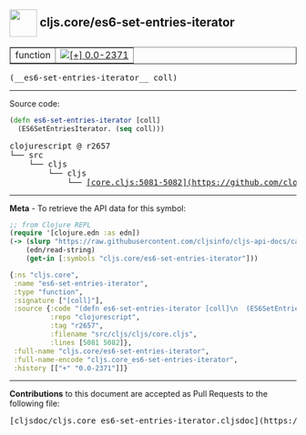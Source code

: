 ## <img width="48px" valign="middle" src="http://i.imgur.com/Hi20huC.png"> cljs.core/es6-set-entries-iterator

 <table border="1">
<tr>

<td>function</td>
<td><a href="https://github.com/cljsinfo/cljs-api-docs/tree/0.0-2371"><img valign="middle" alt="[+] 0.0-2371" src="https://img.shields.io/badge/+-0.0--2371-lightgrey.svg"></a> </td>
</tr>
</table>

 <samp>
(__es6-set-entries-iterator__ coll)<br>
</samp>

---





Source code:

```clj
(defn es6-set-entries-iterator [coll]
  (ES6SetEntriesIterator. (seq coll)))
```

 <pre>
clojurescript @ r2657
└── src
    └── cljs
        └── cljs
            └── <ins>[core.cljs:5081-5082](https://github.com/clojure/clojurescript/blob/r2657/src/cljs/cljs/core.cljs#L5081-L5082)</ins>
</pre>


---

__Meta__ - To retrieve the API data for this symbol:

```clj
;; from Clojure REPL
(require '[clojure.edn :as edn])
(-> (slurp "https://raw.githubusercontent.com/cljsinfo/cljs-api-docs/catalog/cljs-api.edn")
    (edn/read-string)
    (get-in [:symbols "cljs.core/es6-set-entries-iterator"]))
```

```clj
{:ns "cljs.core",
 :name "es6-set-entries-iterator",
 :type "function",
 :signature ["[coll]"],
 :source {:code "(defn es6-set-entries-iterator [coll]\n  (ES6SetEntriesIterator. (seq coll)))",
          :repo "clojurescript",
          :tag "r2657",
          :filename "src/cljs/cljs/core.cljs",
          :lines [5081 5082]},
 :full-name "cljs.core/es6-set-entries-iterator",
 :full-name-encode "cljs.core_es6-set-entries-iterator",
 :history [["+" "0.0-2371"]]}

```

---

__Contributions__ to this document are accepted as Pull Requests to the following file:

 <pre>
[cljsdoc/cljs.core_es6-set-entries-iterator.cljsdoc](https://github.com/cljsinfo/cljs-api-docs/blob/master/cljsdoc/cljs.core_es6-set-entries-iterator.cljsdoc)
</pre>

